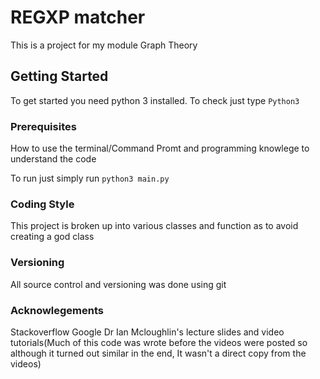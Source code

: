 # REGXP matcher
This is a project for my module Graph Theory

## Getting Started
To get started you need python 3 installed. To check just type ```Python3```

### Prerequisites
How to use the terminal/Command Promt and programming knowlege to understand the code

To run just simply run ```python3 main.py```

### Coding Style
This project is broken up into various classes and function as to avoid creating a god class

### Versioning
All source control and versioning was done using git

### Acknowlegements
Stackoverflow
Google
Dr Ian Mcloughlin's lecture slides and video tutorials(Much of this code was wrote before the videos were posted so although it turned out similar in the end, It wasn't a direct copy from the videos)
